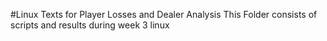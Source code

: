 #Linux Texts for Player Losses and Dealer Analysis
This Folder consists of scripts and results during week 3 linux
